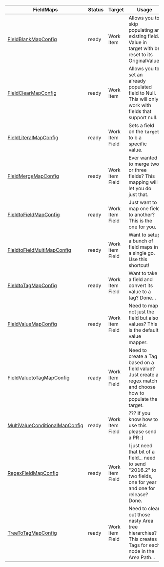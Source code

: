 | FieldMaps | Status | Target    | Usage                              |
|------------------------|---------|---------|------------------------------------------|
| [FieldBlankMapConfig](FieldBlankMapConfig.md) | ready | Work Item | Allows you to skip populating an existing field. Value in target with be reset to its OriginalValue. |
| [FieldClearMapConfig](FieldClearMapConfig.md) | ready | Work Item | Allows you to set an already populated field to Null. This will only work with fields that support null. |
| [FieldLiteralMapConfig](FieldLiteralMapConfig.md) | ready | Work Item Field | Sets a field on the `target` to b a specific value. |
| [FieldMergeMapConfig](FieldMergeMapConfig.md) | ready | Work Item Field | Ever wanted to merge two or three fields? This mapping will let you do just that. |
| [FieldtoFieldMapConfig](FieldtoFieldMapConfig.md) | ready | Work Item Field | Just want to map one field to another? This is the one for you. |
| [FieldtoFieldMultiMapConfig](FieldtoFieldMultiMapConfig.md) | ready | Work Item Field | Want to setup a bunch of field maps in a single go. Use this shortcut! |
| [FieldtoTagMapConfig](FieldtoTagMapConfig.md) | ready | Work Item Field | Want to take a field and convert its value to a tag? Done... |
| [FieldValueMapConfig](FieldValueMapConfig.md) | ready | Work Item Field | Need to map not just the field but also values? This is the default value mapper. |
| [FieldValuetoTagMapConfig](FieldValuetoTagMapConfig.md) | ready | Work Item Field | Need to create a Tag based on a field value? Just create a regex match and choose how to populate the target. |
| [MultiValueConditionalMapConfig](MultiValueConditionalMapConfig.md) | ready | Work Item Field | ??? If you know how to use this please send a PR :) |
| [RegexFieldMapConfig](RegexFieldMapConfig.md) | ready | Work Item Field | I just need that bit of a field... need to send "2016.2" to two fields, one for year and one for release? Done. |
| [TreeToTagMapConfig](TreeToTagMapConfig.md) | ready | Work Item Field | Need to clear out those nasty Area tree hierarchies? This creates Tags for each node in the Area Path... |
